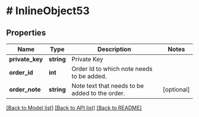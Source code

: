 # # InlineObject53

## Properties

Name | Type | Description | Notes
------------ | ------------- | ------------- | -------------
**private_key** | **string** | Private Key |
**order_id** | **int** | Order Id to which note needs to be added. |
**order_note** | **string** | Note text that needs to be added to the order. | [optional]

[[Back to Model list]](../../README.md#models) [[Back to API list]](../../README.md#endpoints) [[Back to README]](../../README.md)
